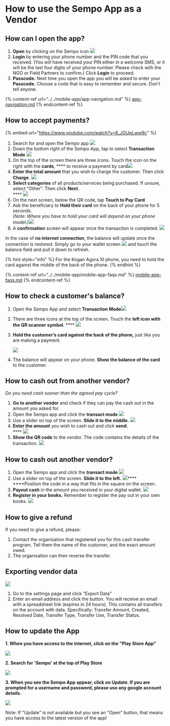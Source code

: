 # How to use the Sempo App as a Vendor

## How can I open the app?

1. **Open** by clicking on the Sempo icon ![](../../.gitbook/assets/screen-shot-2020-09-10-at-4.37.24-pm.png)&#x20;
2. **Login** by entering your phone number and the PIN code that you received.  (You will have received your PIN either in a welcome SMS, or it will be the last four digits of your phone number. Please check with the NGO or Field Partners to confirm.) Click **Login** to proceed.
3. **Passcode.** Next time you open the app you will be asked to enter your **Passcode.** Choose a code that is easy to remember and secure. Don't tell anyone.

{% content-ref url="../../mobile-app/app-navigation.md" %}
[app-navigation.md](../../mobile-app/app-navigation.md)
{% endcontent-ref %}

## How to accept payments?

{% embed url="https://www.youtube.com/watch?v=8_JGUpLww9c" %}

1. Search for and open the Sempo app ![](../../.gitbook/assets/screen-shot-2020-09-10-at-4.37.24-pm.png)&#x20;
2. Down the bottom right of the Sempo App, tap to select **Transaction Mode** ![](../../.gitbook/assets/1awqxppuohxec1qye0-c16alhcxvsdepdrnekeugjgq.png)&#x20;
3. On the top of the screen there are three icons. Touch the icon on the right with the **cards**, **** to receive a payment by  card![](../../.gitbook/assets/screen-shot-2020-09-10-at-4.37.16-pm.png)&#x20;
4. **Enter the total amount** that you wish to charge the customer. Then click **Charge**. ![](../../.gitbook/assets/charge.png)&#x20;
5. **Select categories** of all products/services being purchased. If unsure, select "Other". Then click **Next.**\
   &#x20;**** ![](../../.gitbook/assets/categories.png)&#x20;
6. On the next screen, below the QR code, tap **Touch to Pay Card**.&#x20;
7. Ask the beneficiary to **Hold their card** on the back of your phone for 5 seconds. \
   (_Note: Where you have to hold your card will depend on your phone model.)_![](../../.gitbook/assets/tap-card.png)&#x20;
8. A **confirmation** screen will appear once the transaction is completed. ![](../../.gitbook/assets/confirmation.png)&#x20;

In the case of **no internet connection**, the balance will update once the connection is restored. Simply go to your wallet screen ![](../../.gitbook/assets/wallet.png) and touch the balance field and pull it down to refresh.

{% hint style="info" %}
For the Kogan Agora XI phone, you need to hold the card against the middle of the back of the phone.&#x20;
{% endhint %}

{% content-ref url="../../mobile-app/mobile-app-faqs.md" %}
[mobile-app-faqs.md](../../mobile-app/mobile-app-faqs.md)
{% endcontent-ref %}

## How to check a customer's balance?

1. Open the Sempo App and select **Transaction Mode**![](../../.gitbook/assets/1awqxppuohxec1qye0-c16alhcxvsdepdrnekeugjgq.png)&#x20;
2. There are three icons at the top of the screen. Touch the **left icon with the QR scanner symbol**. **** ![](<../../.gitbook/assets/1b97ab-dobk8d9zysir3hztnqzgtbkw8zjowfe1o6qw (1).png>)&#x20;
3.  **Hold the customer’s card against the back of the phone,** just like you are making a payment.&#x20;

    &#x20;![](../../.gitbook/assets/teal-oxfam-cards-final-copy.png)&#x20;
4. The balance will appear on your phone. **Show the balance of the card** to the customer.

## How to cash out from another vendor?

_Do you need cash sooner than the agreed pay cycle?_

1. **Go to another vendor** and check if they can pay the cash out in the amount you asked for.
2. Open the Sempo app and click the **transact mode** ![](../../.gitbook/assets/1awqxppuohxec1qye0-c16alhcxvsdepdrnekeugjgq.png)&#x20;
3. Use a slider on top of the screen. **Slide it to the middle.** ![](../../.gitbook/assets/middle-slider.png)&#x20;
4. **Enter the amount** you wish to cash out and click **send.**\
   &#x20;**** ![](../../.gitbook/assets/send.png)&#x20;
5. **Show the QR code** to the vendor. The code contains the details of the transaction. ![](../../.gitbook/assets/screen-shot-2020-09-10-at-4.58.10-pm.png)&#x20;

## How to **cash out another vendor?**

1. Open the Sempo app and click the **transact mode** ![](../../.gitbook/assets/1awqxppuohxec1qye0-c16alhcxvsdepdrnekeugjgq.png)
2. Use a slider on top of the screen. **Slide it to the left.** ![](<../../.gitbook/assets/1b97ab-dobk8d9zysir3hztnqzgtbkw8zjowfe1o6qw (1).png>)****\
   ****Position the code in a way that fits in the square on the screen.
3. **Payout cash** in the amount you received in your digital wallet. ![](../../.gitbook/assets/screen-shot-2020-09-10-at-5.00.21-pm.png)&#x20;
4. **Register in your books.** Remember to register the pay out in your own books. ![](../../.gitbook/assets/screen-shot-2020-09-10-at-5.01.13-pm.png)&#x20;

## How to give a refund

If you need to give a refund, please:

1. Contact the organisation that registered you for this cash transfer program. Tell them the name of the customer, and the exact amount owed.&#x20;
2. The organisation can then reverse the transfer.

## Exporting vendor data

![](../../.gitbook/assets/export.png)

1. Go to the settings page and click "Export Data"
2. Enter an email address and click the button. You will receive an email with a spreadsheet link (expires in 24 hours). This contains all transfers on the account with data. Specifically: Transfer Amount, Created, Resolved Date, Transfer Type, Transfer Use, Transfer Status.

## How to update the App

**1. When you have access to the internet, click on the "Play Store App"**

![](<../../.gitbook/assets/image (27).png>)

**2. Search for 'Sempo' at the top of Play Store**

![](<../../.gitbook/assets/image (29).png>)

**3. When you see the Sempo App appear, click on Update. If you are prompted for a username and password, please use any google account details.**

![](<../../.gitbook/assets/image (28).png>)

Note: If "Update" is not available but you see an "Open" button, that means you have access to the latest version of the app!
